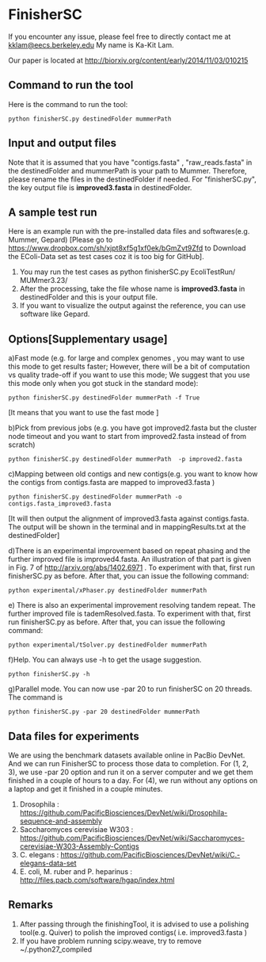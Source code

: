 FinisherSC
=============
If you encounter any issue, please feel free to directly contact me at kklam@eecs.berkeley.edu
My name is  Ka-Kit Lam. 

Our paper is located at http://biorxiv.org/content/early/2014/11/03/010215

## Command to run the tool ##

Here is the command to run the tool:

	python finisherSC.py destinedFolder mummerPath
	
## Input and output files ##

Note that it is assumed that you have "contigs.fasta" , "raw_reads.fasta" in the destinedFolder and mummerPath is your path to Mummer. Therefore, please rename the files in the destinedFolder if needed. For "finisherSC.py", the key output file is **improved3.fasta** in destinedFolder. 


## A sample test run ##
Here is an example run with the pre-installed data files and softwares(e.g. Mummer, Gepard) [Please go to https://www.dropbox.com/sh/xjpt8xf5g1xf0ek/bGmZvt9Zfd to Download the EColi-Data set as test cases coz it is too big for GitHub].

1. You may run the test cases as python finisherSC.py EcoliTestRun/ MUMmer3.23/
2. After the processing, take the file whose name is **improved3.fasta** in destinedFolder and this is your output file.
3. If you want to visualize the output against the reference, you can use software like Gepard.

## Options[Supplementary usage] ##
a)Fast mode (e.g. for large and complex genomes , you may want to use this mode to get results faster; However, there will be a bit of computation vs quality trade-off if you want to use this mode; We suggest that you use this mode only when you got stuck in the standard mode): 

	python finisherSC.py destinedFolder mummerPath -f True 
[It means that you want to use the fast mode ]

b)Pick from previous jobs (e.g. you have got improved2.fasta but the cluster node timeout and you want to start from improved2.fasta instead of from scratch)

	python finisherSC.py destinedFolder mummerPath  -p improved2.fasta

c)Mapping between old contigs and new contigs(e.g. you want to know how the contigs from contigs.fasta are mapped to improved3.fasta )

	python finisherSC.py destinedFolder mummerPath -o contigs.fasta_improved3.fasta
[It will then output the alignment of improved3.fasta against contigs.fasta. The output will be shown in the terminal and in mappingResults.txt at the destinedFolder]

d)There is an experimental improvement based on repeat phasing and the further improved file is improved4.fasta. An illustration of that part is given in Fig. 7 of http://arxiv.org/abs/1402.6971 . To experiment with that, first run finisherSC.py as before. After that, you can issue the following command:

	python experimental/xPhaser.py destinedFolder mummerPath

e) There is also an experimental improvement resolving tandem repeat. The further improved file is tademResolved.fasta. To experiment with that, first run finisherSC.py as before. After that, you can issue the following command:

	python experimental/tSolver.py destinedFolder mummerPath


f)Help. You can always use -h to get the usage suggestion. 

	python finisherSC.py -h

g)Parallel mode. You can now use -par 20 to run finisherSC on 20 threads. The command is 
        
	python finisherSC.py -par 20 destinedFolder mummerPath

## Data files for experiments ##
We are using the benchmark datasets available online in PacBio DevNet. And we can run FinisherSC to process those data to completion. For (1, 2, 3), we use -par 20 option and run it on a server computer and we get them finished in a couple of hours to a day. For (4), we run without any options on a laptop and get it finished in a couple minutes. 
  
1. Drosophila : https://github.com/PacificBiosciences/DevNet/wiki/Drosophila-sequence-and-assembly 
2. Saccharomyces cerevisiae W303 : https://github.com/PacificBiosciences/DevNet/wiki/Saccharomyces-cerevisiae-W303-Assembly-Contigs
3. C. elegans : https://github.com/PacificBiosciences/DevNet/wiki/C.-elegans-data-set
4. E. coli, M. ruber and P. heparinus : http://files.pacb.com/software/hgap/index.html


## Remarks ##
1. After passing through the finishingTool, it is advised to use a polishing tool(e.g. Quiver) to polish the improved contigs( i.e. improved3.fasta )
2. If you have problem running scipy.weave, try to remove ~/.python27_compiled 



